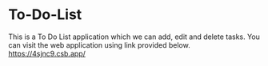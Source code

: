 # To-Do-List
This is a To Do List application which we can add, edit and delete tasks.
You can visit the web application using link provided below.
https://4sjnc9.csb.app/
